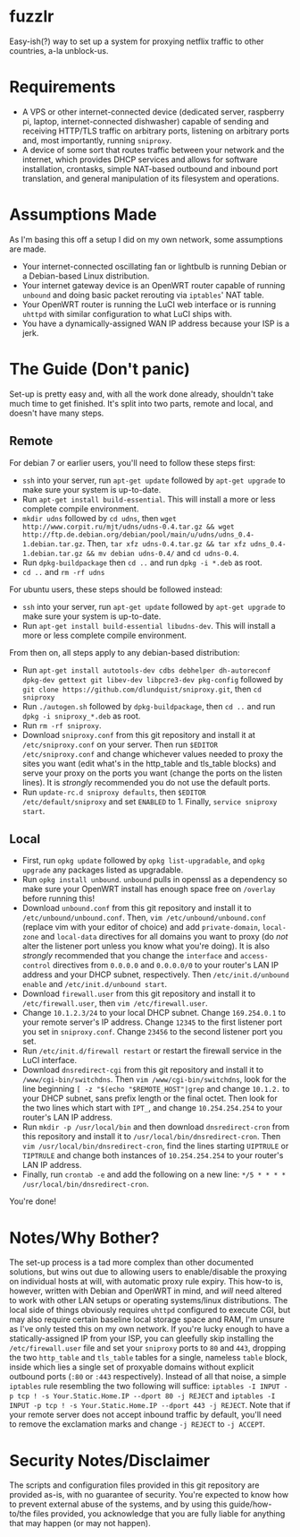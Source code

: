 fuzzlr
======

Easy-ish(?) way to set up a system for proxying netflix traffic to other countries, a-la unblock-us.

Requirements
============
- A VPS or other internet-connected device (dedicated server, raspberry pi, laptop, internet-connected dishwasher) capable of sending and receiving HTTP/TLS traffic on arbitrary ports, listening on arbitrary ports and, most importantly, running `sniproxy`.
- A device of some sort that routes traffic between your network and the internet, which provides DHCP services and allows for software installation, crontasks, simple NAT-based outbound and inbound port translation, and general manipulation of its filesystem and operations.

Assumptions Made
================
As I'm basing this off a setup I did on my own network, some assumptions are made.
- Your internet-connected oscillating fan or lightbulb is running Debian or a Debian-based Linux distribution.
- Your internet gateway device is an OpenWRT router capable of running `unbound` and doing basic packet rerouting via `iptables`' NAT table.
- Your OpenWRT router is running the LuCI web interface or is running `uhttpd` with similar configuration to what LuCI ships with.
- You have a dynamically-assigned WAN IP address because your ISP is a jerk.

The Guide (Don't panic)
=======================
Set-up is pretty easy and, with all the work done already, shouldn't take much time to get finished. It's split into two parts, remote and local, and doesn't have many steps.

Remote
------
For debian 7 or earlier users, you'll need to follow these steps first:
- `ssh` into your server, run `apt-get update` followed by `apt-get upgrade` to make sure your system is up-to-date.
- Run `apt-get install build-essential`. This will install a more or less complete compile environment.
- `mkdir udns` followed by `cd udns`, then `wget http://www.corpit.ru/mjt/udns/udns-0.4.tar.gz && wget http://ftp.de.debian.org/debian/pool/main/u/udns/udns_0.4-1.debian.tar.gz`. Then, `tar xfz udns-0.4.tar.gz && tar xfz udns_0.4-1.debian.tar.gz && mv debian udns-0.4/` and `cd udns-0.4`.
- Run `dpkg-buildpackage` then `cd ..` and run `dpkg -i *.deb` as root.
- `cd ..` and `rm -rf udns`

For ubuntu users, these steps should be followed instead:
- `ssh` into your server, run `apt-get update` followed by `apt-get upgrade` to make sure your system is up-to-date.
- Run `apt-get install build-essential libudns-dev`. This will install a more or less complete compile environment.

From then on, all steps apply to any debian-based distribution:
- Run `apt-get install autotools-dev cdbs debhelper dh-autoreconf dpkg-dev gettext git libev-dev libpcre3-dev pkg-config` followed by `git clone https://github.com/dlundquist/sniproxy.git`, then `cd sniproxy`
- Run `./autogen.sh` followed by `dpkg-buildpackage`, then `cd ..` and run `dpkg -i sniproxy_*.deb` as root.
- Run `rm -rf sniproxy`.
- Download `sniproxy.conf` from this git repository and install it at `/etc/sniproxy.conf` on your server. Then run `$EDITOR /etc/sniproxy.conf` and change whichever values needed to proxy the sites you want (edit what's in the http_table and tls_table blocks) and serve your proxy on the ports you want (change the ports on the listen lines). It is *strongly* recommended you do not use the default ports.
- Run `update-rc.d sniproxy defaults`, then `$EDITOR /etc/default/sniproxy` and set `ENABLED` to 1. Finally, `service sniproxy start`.

Local
-----
- First, run `opkg update` followed by `opkg list-upgradable`, and `opkg upgrade` any packages listed as upgradable.
- Run `opkg install unbound`. `unbound` pulls in openssl as a dependency so make sure your OpenWRT install has enough space free on `/overlay` before running this!
- Download `unbound.conf` from this git repository and install it to `/etc/unbound/unbound.conf`. Then, `vim /etc/unbound/unbound.conf` (replace vim with your editor of choice) and add `private-domain`, `local-zone` and `local-data` directives for all domains you want to proxy (do *not* alter the listener port unless you know what you're doing). It is also *strongly* recommended that you change the `interface` and `access-control` directives from `0.0.0.0` and `0.0.0.0/0` to your router's LAN IP address and your DHCP subnet, respectively. Then `/etc/init.d/unbound enable` and `/etc/init.d/unbound start`.
- Download `firewall.user` from this git repository and install it to `/etc/firewall.user`, then `vim /etc/firewall.user`.
- Change `10.1.2.3/24` to your local DHCP subnet. Change `169.254.0.1` to your remote server's IP address. Change `12345` to the first listener port you set in `sniproxy.conf`. Change `23456` to the second listener port you set.
- Run `/etc/init.d/firewall restart` or restart the firewall service in the LuCI interface.
- Download `dnsredirect-cgi` from this git repository and install it to `/www/cgi-bin/switchdns`. Then `vim /www/cgi-bin/switchdns`, look for the line beginning `[ -z "$(echo "$REMOTE_HOST"|grep` and change `10.1.2.` to your DHCP subnet, sans prefix length or the final octet. Then look for the two lines which start with `IPT_`, and change `10.254.254.254` to your router's LAN IP address.
- Run `mkdir -p /usr/local/bin` and then download `dnsredirect-cron` from this repository and install it to `/usr/local/bin/dnsredirect-cron`. Then `vim /usr/local/bin/dnsredirect-cron`, find the lines starting `UIPTRULE` or `TIPTRULE` and change both instances of `10.254.254.254` to your router's LAN IP address.
- Finally, run `crontab -e` and add the following on a new line: `*/5 * * * * /usr/local/bin/dnsredirect-cron`.

You're done!

Notes/Why Bother?
=================
The set-up process is a tad more complex than other documented solutions, but wins out due to allowing users to enable/disable the proxying on individual hosts at will, with automatic proxy rule expiry. This how-to is, however, written with Debian and OpenWRT in mind, and *will* need altered to work with other LAN setups or operating systems/linux distributions.
The local side of things obviously requires `uhttpd` configured to execute CGI, but may also require certain baseline local storage space and RAM, I'm unsure as I've only tested this on my own network.
If you're lucky enough to have a statically-assigned IP from your ISP, you can gleefully skip installing the `/etc/firewall.user` file and set your `sniproxy` ports to `80` and `443`, dropping the two `http_table` and `tls_table` tables for a single, nameless `table` block, inside which lies a single set of proxyable domains without explicit outbound ports (`:80` or `:443` respectively). Instead of all that noise, a simple `iptables` rule resembling the two following will suffice: `iptables -I INPUT -p tcp ! -s Your.Static.Home.IP --dport 80 -j REJECT` and `iptables -I INPUT -p tcp ! -s Your.Static.Home.IP --dport 443 -j REJECT`.
Note that if your remote server does not accept inbound traffic by default, you'll need to remove the exclamation marks and change `-j REJECT` to `-j ACCEPT`.

Security Notes/Disclaimer
=========================
The scripts and configuration files provided in this git repository are provided as-is, with no guarantee of security. You're expected to know how to prevent external abuse of the systems, and by using this guide/how-to/the files provided, you acknowledge that you are fully liable for anything that may happen (or may not happen).
